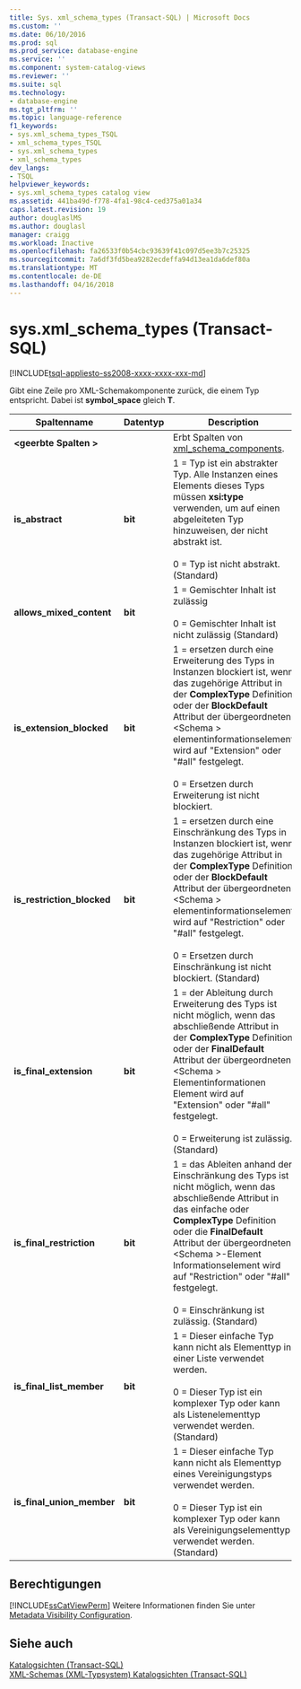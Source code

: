 ```yaml
---
title: Sys. xml_schema_types (Transact-SQL) | Microsoft Docs
ms.custom: ''
ms.date: 06/10/2016
ms.prod: sql
ms.prod_service: database-engine
ms.service: ''
ms.component: system-catalog-views
ms.reviewer: ''
ms.suite: sql
ms.technology:
- database-engine
ms.tgt_pltfrm: ''
ms.topic: language-reference
f1_keywords:
- sys.xml_schema_types_TSQL
- xml_schema_types_TSQL
- sys.xml_schema_types
- xml_schema_types
dev_langs:
- TSQL
helpviewer_keywords:
- sys.xml_schema_types catalog view
ms.assetid: 441ba49d-f778-4fa1-98c4-ced375a01a34
caps.latest.revision: 19
author: douglaslMS
ms.author: douglasl
manager: craigg
ms.workload: Inactive
ms.openlocfilehash: fa26533f0b54cbc93639f41c097d5ee3b7c25325
ms.sourcegitcommit: 7a6df3fd5bea9282ecdeffa94d13ea1da6def80a
ms.translationtype: MT
ms.contentlocale: de-DE
ms.lasthandoff: 04/16/2018
---
```

# <a name="sysxmlschematypes-transact-sql"></a>sys.xml_schema_types (Transact-SQL)
[!INCLUDE[tsql-appliesto-ss2008-xxxx-xxxx-xxx-md](../../includes/tsql-appliesto-ss2008-xxxx-xxxx-xxx-md.md)]

  Gibt eine Zeile pro XML-Schemakomponente zurück, die einem Typ entspricht. Dabei ist **symbol_space** gleich **T**.  
  
|Spaltenname|Datentyp|Description|  
|-----------------|---------------|-----------------|  
|**\<geerbte Spalten >**||Erbt Spalten von [xml_schema_components](../../relational-databases/system-catalog-views/sys-xml-schema-components-transact-sql.md).|  
|**is_abstract**|**bit**|1 = Typ ist ein abstrakter Typ. Alle Instanzen eines Elements dieses Typs müssen **xsi:type** verwenden, um auf einen abgeleiteten Typ hinzuweisen, der nicht abstrakt ist.<br /><br /> 0 = Typ ist nicht abstrakt. (Standard)|  
|**allows_mixed_content**|**bit**|1 = Gemischter Inhalt ist zulässig<br /><br /> 0 = Gemischter Inhalt ist nicht zulässig (Standard)|  
|**is_extension_blocked**|**bit**|1 = ersetzen durch eine Erweiterung des Typs in Instanzen blockiert ist, wenn das zugehörige Attribut in der **ComplexType** Definition oder der **BlockDefault** Attribut der übergeordneten \<Schema > elementinformationselement wird auf "Extension" oder "#all" festgelegt.<br /><br /> 0 = Ersetzen durch Erweiterung ist nicht blockiert.|  
|**is_restriction_blocked**|**bit**|1 = ersetzen durch eine Einschränkung des Typs in Instanzen blockiert ist, wenn das zugehörige Attribut in der **ComplexType** Definition oder der **BlockDefault** Attribut der übergeordneten \<Schema > elementinformationselement wird auf "Restriction" oder "#all" festgelegt.<br /><br /> 0 = Ersetzen durch Einschränkung ist nicht blockiert. (Standard)|  
|**is_final_extension**|**bit**|1 = der Ableitung durch Erweiterung des Typs ist nicht möglich, wenn das abschließende Attribut in der **ComplexType** Definition oder der **FinalDefault** Attribut der übergeordneten \<Schema > Elementinformationen Element wird auf "Extension" oder "#all" festgelegt.<br /><br /> 0 = Erweiterung ist zulässig. (Standard)|  
|**is_final_restriction**|**bit**|1 = das Ableiten anhand der Einschränkung des Typs ist nicht möglich, wenn das abschließende Attribut in das einfache oder **ComplexType** Definition oder die **FinalDefault** Attribut der übergeordneten \<Schema >-Element Informationselement wird auf "Restriction" oder "#all" festgelegt.<br /><br /> 0 = Einschränkung ist zulässig. (Standard)|  
|**is_final_list_member**|**bit**|1 = Dieser einfache Typ kann nicht als Elementtyp in einer Liste verwendet werden.<br /><br /> 0 = Dieser Typ ist ein komplexer Typ oder kann als Listenelementtyp verwendet werden. (Standard)|  
|**is_final_union_member**|**bit**|1 = Dieser einfache Typ kann nicht als Elementtyp eines Vereinigungstyps verwendet werden.<br /><br /> 0 = Dieser Typ ist ein komplexer Typ oder kann als Vereinigungselementtyp verwendet werden. (Standard)|  
  
## <a name="permissions"></a>Berechtigungen  
 [!INCLUDE[ssCatViewPerm](../../includes/sscatviewperm-md.md)] Weitere Informationen finden Sie unter [Metadata Visibility Configuration](../../relational-databases/security/metadata-visibility-configuration.md).  
  
## <a name="see-also"></a>Siehe auch  
 [Katalogsichten &#40;Transact-SQL&#41;](../../relational-databases/system-catalog-views/catalog-views-transact-sql.md)   
 [XML-Schemas &#40;XML-Typsystem&#41; Katalogsichten &#40;Transact-SQL&#41;](../../relational-databases/system-catalog-views/xml-schemas-xml-type-system-catalog-views-transact-sql.md)  
  
  

